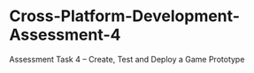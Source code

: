 # Cross-Platform-Development-Assessment-4
Assessment Task 4 – Create, Test and Deploy a Game Prototype
